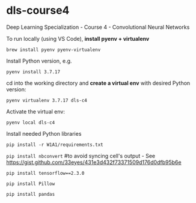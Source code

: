 # dls-course4
Deep Learning Specialization - Course 4 - Convolutional Neural Networks

To run locally (using VS Code), **install pyenv + virtualenv**

`brew install pyenv pyenv-virtualenv`

Install Python version, e.g.

`pyenv install 3.7.17`

cd into the working directory and **create a virtual env** with desired Python version:

`pyenv virtualenv 3.7.17 dls-c4`

Activate the virtual env:

`pyenv local dls-c4`

Install needed Python libraries

`pip install -r W1A1/requirements.txt`

`pip install nbconvert` #to avoid syncing cell's output - See https://gist.github.com/33eyes/431e3d432f73371509d176d0dfb95b6e

`pip install tensorflow==2.3.0`

`pip install Pillow`

`pip install pandas`


